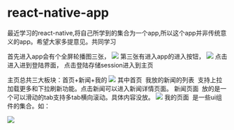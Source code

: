 # react-native-app
最近学习的react-native,将自己所学到的集合为一个app,所以这个app并非传统意义的app。希望大家多提意见。共同学习


首先进入app会有个全屏轮播图三张，
![](https://github.com/cryingbat/react-native-app/master/screenshorts/4.jpg)
第三张有进入app的进入按钮，
![](https://github.com/cryingbat/react-native-app/master/screenshorts/5.jpg)
点击进入进到登陆界面，
点击登陆存储session进入到主页

主页总共三大板块：首页+新闻+我的
![](https://github.com/cryingbat/react-native-app/master/screenshorts/3.jpg)
其中首页  我放的新闻的列表  支持上拉加载更多和下拉刷新功能。点击新闻可以进入新闻详情页面。
新闻页面  放的是一个可以滑动的tab支持多tab横向滚动。具体内容没放。
![](https://github.com/cryingbat/react-native-app/master/screenshorts/2.jpg)
我的页面  是一些ui组件的集合。如：

![](https://github.com/cryingbat/react-native-app/master/screenshorts/0.jpg)
